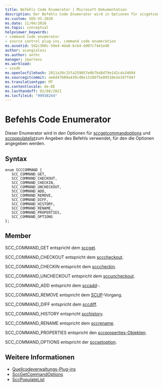 ```yaml
---
title: Befehls Code Enumerator | Microsoft-Dokumentation
description: Der Befehls Code Enumerator wird in Optionen für sccgetcommandoptions und sccauffüllen verwendet, um den Befehl anzugeben, für den die Optionen angegeben werden.
ms.custom: SEO-VS-2020
ms.date: 11/04/2016
ms.topic: conceptual
helpviewer_keywords:
- command code enumerator
- source control plug-ins, command code enumeration
ms.assetid: 5d2c360c-59e4-4da8-bcb4-dd07c7441e40
author: acangialosi
ms.author: anthc
manager: jmartens
ms.workload:
- vssdk
ms.openlocfilehash: 2911a39c15fa259057e0b7b48d79e142cda34094
ms.sourcegitcommit: ae6d47b09a439cd0e13180f5e89510e3e347fd47
ms.translationtype: MT
ms.contentlocale: de-DE
ms.lasthandoff: 02/08/2021
ms.locfileid: "99938244"
---
```

# <a name="command-code-enumerator"></a>Befehls Code Enumerator
Dieser Enumerator wird in den Optionen für [sccgetcommandoptions](../extensibility/sccgetcommandoptions-function.md) und [sccpopulatelist](../extensibility/sccpopulatelist-function.md)zum Angeben des Befehls verwendet, für den die Optionen angegeben werden.

## <a name="syntax"></a>Syntax

```
enum SCCCOMMAND {
   SCC_COMMAND_GET,
   SCC_COMMAND_CHECKOUT,
   SCC_COMMAND_CHECKIN,
   SCC_COMMAND_UNCHECKOUT,
   SCC_COMMAND_ADD,
   SCC_COMMAND_REMOVE,
   SCC_COMMAND_DIFF,
   SCC_COMMAND_HISTORY,
   SCC_COMMAND_RENAME,
   SCC_COMMAND_PROPERTIES,
   SCC_COMMAND_OPTIONS
};
```

## <a name="members"></a>Member
SCC_COMMAND_GET entspricht dem [sccget](../extensibility/sccget-function.md).

SCC_COMMAND_CHECKOUT entspricht dem [scccheckout](../extensibility/scccheckout-function.md).

SCC_COMMAND_CHECKIN entspricht dem [scccheckin](../extensibility/scccheckin-function.md).

SCC_COMMAND_UNCHECKOUT entspricht dem [sccuncheckout](../extensibility/sccuncheckout-function.md).

SCC_COMMAND_ADD entspricht dem [sccadd](../extensibility/sccadd-function.md)-.

SCC_COMMAND_REMOVE entspricht dem [SCUP](../extensibility/sccremove-function.md)-Vorgang.

SCC_COMMAND_DIFF entspricht dem [sccdiff](../extensibility/sccdiff-function.md).

SCC_COMMAND_HISTORY entspricht [scchistory](../extensibility/scchistory-function.md).

SCC_COMMAND_RENAME entspricht dem [sccrename](../extensibility/sccrename-function.md).

SCC_COMMAND_PROPERTIES entspricht den [sccproperties-Objekten](../extensibility/sccproperties-function.md).

SCC_COMMAND_OPTIONS entspricht der [sccsetoption](../extensibility/sccsetoption-function.md).

## <a name="see-also"></a>Weitere Informationen
- [Quellcodeverwaltungs-Plug-ins](../extensibility/source-control-plug-ins.md)
- [SccGetCommandOptions](../extensibility/sccgetcommandoptions-function.md)
- [SccPopulateList](../extensibility/sccpopulatelist-function.md)
